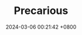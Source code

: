 ---
title:          "Precarious"
date:           2024-03-06 00:21:42 +0800
selected:       false

caption: "hey"

animation: https://www.nytimes.com/2024/05/20/learning/wonderful-words-the-winners-of-our-11th-annual-15-second-vocabulary-video-challenge.html
order: 3
cover: /assets/images/artwork/animatics/precarious_cover.jpeg
---